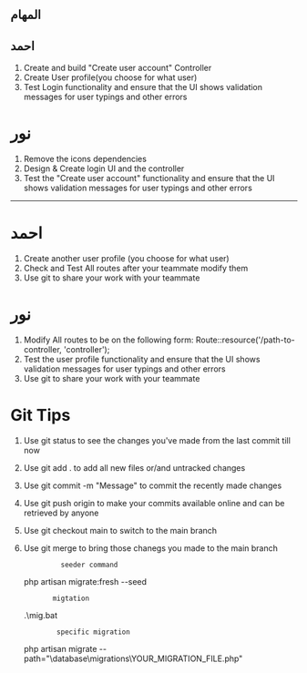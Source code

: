 ## المهام 

## احمد
1. Create and build "Create user account" Controller
2. Create User profile(you choose for what user)
3. Test Login functionality and ensure that the UI shows validation messages 
   for user typings and other errors

# نور
1. Remove the icons dependencies 
2. Design & Create login UI and the controller
3. Test the "Create user account" functionality and ensure that the UI shows
   validation messages for user typings and other errors



---------------------------------------------------------------

#   احمد
1. Create another user profile (you choose for what user)
2. Check and Test All routes after your teammate modify them
3. Use git to share your work with your teammate 


#  نور
1. Modify All routes to be on the following form: 
   Route::resource('/path-to-controller, 'controller');
2. Test the user profile functionality and ensure that the UI shows
   validation messages for user typings and other errors
3. Use git to share your work with your teammate 


#  Git Tips
1. Use git status to see the changes you've made from the last commit till now
2. Use git add . to add all new files or/and untracked changes
3. Use git commit -m "Message" to commit the recently made changes
4. Use git push origin <your-branch-name> to make your commits available online 
   and can be retrieved by anyone
5. Use git checkout main to switch to the main branch
6. Use git merge <your-branch-name> to bring those chanegs you made to the main 
   branch

                seeder command 
      php artisan migrate:fresh --seed

              migtation 
      .\mig.bat

               specific migration
      php artisan migrate --path="\database\migrations\YOUR_MIGRATION_FILE.php"